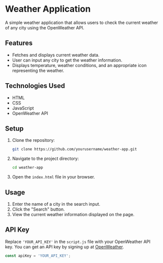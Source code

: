 # Weather Application

A simple weather application that allows users to check the current weather of any city using the OpenWeather API.

## Features

- Fetches and displays current weather data.
- User can input any city to get the weather information.
- Displays temperature, weather conditions, and an appropriate icon representing the weather.

## Technologies Used

- HTML
- CSS
- JavaScript
- OpenWeather API

## Setup

1. Clone the repository:
   ```sh
   git clone https://github.com/yourusername/weather-app.git
   ```
2. Navigate to the project directory:
   ```sh
   cd weather-app
   ```
3. Open the `index.html` file in your browser.

## Usage

1. Enter the name of a city in the search input.
2. Click the "Search" button.
3. View the current weather information displayed on the page.

## API Key

Replace `'YOUR_API_KEY'` in the `script.js` file with your OpenWeather API key. You can get an API key by signing up at [OpenWeather](https://openweathermap.org/).

```javascript
const apiKey = 'YOUR_API_KEY';
```
